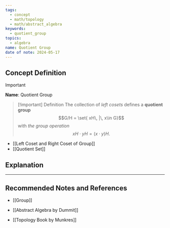 ```yaml
---
tags:
  - concept
  - math/topology
  - math/abstract_algebra
keywords:
  - quotient_group
topics:
  - algebra
name: Quotient Group
date of note: 2024-05-17
---
```


## Concept Definition

>[!important]
>**Name**: Quotient Group


>[!important] Definition
>The collection of *left cosets* defines a **quotient group** $$G/H = \set{ xH\, |\, x\in G}$$ with *the group operation* $$xH \cdot yH = (x\cdot y) H.$$  

- [[Left Coset and Right Coset of Group]]
- [[Quotient Set]]

## Explanation




-----------
##  Recommended Notes and References

- [[Group]]


- [[Abstract Algebra by Dummit]]
- [[Topology Book by Munkres]]